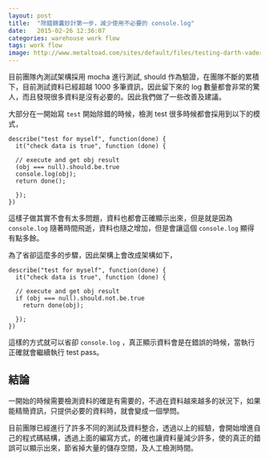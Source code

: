 ```yaml
---
layout: post
title:  "除錯錦囊妙計第一步，減少使用不必要的 console.log"
date:   2015-02-26 12:36:07
categories: warehouse work flow
tags: work flow
image: http://www.metaltoad.com/sites/default/files/testing-darth-vader-300x240.jpg
---
```


目前團隊內測試架構採用 mocha 進行測試, should 作為驗證，在團隊不斷的累積下，目前測試資料已經超越 1000 多筆資訊，因此留下來的 log 數量都會非常的驚人，而且發現很多資料是沒有必要的。因此我們做了一些改善及建議。

大部分在一開始寫 `test` 開始除錯的時候，檢測 test 很多時候都會採用到以下的模式，

```
describe("test for myself", function(done) {
  it("check data is true", function (done) {
  
  // execute and get obj result
  (obj === null).should.be.true
  console.log(obj);
  return done();

  }); 
})
```

這樣子做其實不會有太多問題，資料也都會正確顯示出來，但是就是因為 `console.log` 隨著時間飛逝，資料也隨之增加，但是會讓這個 `console.log` 顯得有點多餘。

為了省卻這麼多的步驟，因此架構上會改成架構如下，

```
describe("test for myself", function(done) {
  it("check data is true", function (done) {
  
  // execute and get obj result
  if (obj === null).should.not.be.true
    return done(obj);

  }); 
})
```

這樣的方式就可以省卻 `console.log` ，真正顯示資料會是在錯誤的時候，當執行正確就會繼續執行 test pass。

## 結論

一開始的時候需要檢測資料的確是有需要的，不過在資料越來越多的狀況下，如果能精簡資訊，只提供必要的資料時，就會變成一個學問。

目前團隊已經進行了許多不同的測試及資料整合，透過以上的經驗，會開始增進自己的程式碼結構，透過上面的編寫方式，的確也讓資料量減少許多，使的真正的錯誤可以顯示出來，節省掉大量的儲存空間，及人工檢測時間。
